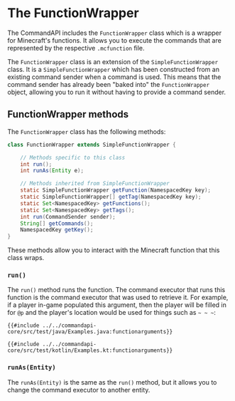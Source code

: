 # The FunctionWrapper

The CommandAPI includes the `FunctionWrapper` class which is a wrapper for Minecraft's functions. It allows you to execute the commands that are represented by the respective `.mcfunction` file.

The `FunctionWrapper` class is an extension of the `SimpleFunctionWrapper` class. It is a `SimpleFunctionWrapper` which has been constructed from an existing command sender when a command is used. This means that the command sender has already been "baked into" the `FunctionWrapper` object, allowing you to run it without having to provide a command sender.

## FunctionWrapper methods

The `FunctionWrapper` class has the following methods:

```java
class FunctionWrapper extends SimpleFunctionWrapper {

    // Methods specific to this class
    int run();
    int runAs(Entity e);

    // Methods inherited from SimpleFunctionWrapper
    static SimpleFunctionWrapper getFunction(NamespacedKey key);
    static SimpleFunctionWrapper[] getTag(NamespacedKey key);
    static Set<NamespacedKey> getFunctions();
    static Set<NamespacedKey> getTags();
    int run(CommandSender sender);
    String[] getCommands();
    NamespacedKey getKey();
}
```

These methods allow you to interact with the Minecraft function that this class wraps.

### `run()`

The `run()` method runs the function. The command executor that runs this function is the command executor that was used to retrieve it. For example, if a player in-game populated this argument, then the player will be filled in for `@p` and the player's location would be used for things such as `~ ~ ~`:

<div class="multi-pre">

```java,Java
{{#include ../../commandapi-core/src/test/java/Examples.java:functionarguments}}
```

```kotlin,Kotlin
{{#include ../../commandapi-core/src/test/kotlin/Examples.kt:functionarguments}}
```

</div>

### `runAs(Entity)`

The `runAs(Entity)` is the same as the `run()` method, but it allows you to change the command executor to another entity.
